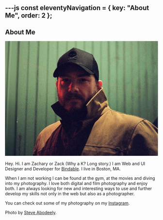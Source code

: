 ---js
const eleventyNavigation = {
	key: "About Me",
	order: 2
};
---
## About Me

<picture>
  <source srcset="../static/img/zack-about.jpg 1x, ../static/img/zack-about@2x.jpg 2x" media="(min-width: 768px)">
  <source srcset="../static/img/zack-about-small.jpg 1x, ../static/img/zack-about-small@2x.jpg 2x" media="(max-width: 767px)">
  <img src="../static/img/zack-about.jpg" srcset="zack-about@2x.jpg 2x" alt="A photo of Zack Jewell">
</picture>


Hey. Hi. I am Zachary or Zack (Why a K? Long story.) I am Web and UI Designer and Developer for [Bindable](https://www.bindable.com). I live in Boston, MA. 

When I am not working I can be found at the gym, at the movies and diving into my photography. I love both digital and film photography and enjoy both. I am always looking for new and interesting ways to use and further develop my skills not only in the web but also as a photographer.

You can check out some of my photography on my [Instagram](https://www.instagram.com/zachjewellphoto).

Photo by [Steve Abodeely](https://stabodeely.com/).

